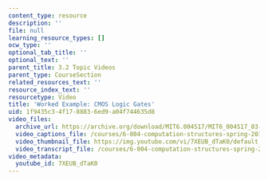 ```yaml
---
content_type: resource
description: ''
file: null
learning_resource_types: []
ocw_type: ''
optional_tab_title: ''
optional_text: ''
parent_title: 3.2 Topic Videos
parent_type: CourseSection
related_resources_text: ''
resource_index_text: ''
resourcetype: Video
title: 'Worked Example: CMOS Logic Gates'
uid: 1f9435c3-4f17-8883-6ed9-a04f744635d8
video_files:
  archive_url: https://archive.org/download/MIT6.004S17/MIT6_004S17_03-02-08-02_300k.mp4
  video_captions_file: /courses/6-004-computation-structures-spring-2017/2183feaeceb6590d9461c535509b50da_7XEUB_dTaK0.vtt
  video_thumbnail_file: https://img.youtube.com/vi/7XEUB_dTaK0/default.jpg
  video_transcript_file: /courses/6-004-computation-structures-spring-2017/df031f116731424872c12ac4c620f483_7XEUB_dTaK0.pdf
video_metadata:
  youtube_id: 7XEUB_dTaK0
---
```

